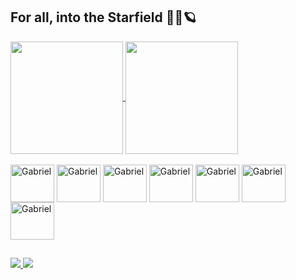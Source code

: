 ## For all, into the Starfield 🚀💫🪐

<div>
  <a href="https://github.com/anuraghazra/github-readme-stats">
    <img height=180 align="center" src="https://github-readme-stats.vercel.app/api?username=GabrielPurificate&&theme=tokyonight">
  </a>
  <a href="https://github.com/anuraghazra/convoychat">
    <img height=180 align="center" src="https://github-readme-stats.vercel.app/api/top-langs?username=GabrielPurificate&layout=compact&langs_count=8&card_width=320&theme=tokyonight" />
  </a>
</div>

<div style="display: inline_block"><br>  
  <img align="center" alt="Gabriel" height="60" width="70" src="https://cdn.jsdelivr.net/gh/devicons/devicon/icons/c/c-original.svg"> 
  <img align="center" alt="Gabriel" height="60" width="70" src="https://cdn.jsdelivr.net/gh/devicons/devicon/icons/csharp/csharp-original.svg"> 
  <img align="center" alt="Gabriel" height="60" width="70" src="https://cdn.jsdelivr.net/gh/devicons/devicon/icons/java/java-original.svg"> 
  <img align="center" alt="Gabriel" height="60" width="70" src="https://cdn.jsdelivr.net/gh/devicons/devicon/icons/html5/html5-original.svg"> 
  <img align="center" alt="Gabriel" height="60" width="70" src="https://cdn.jsdelivr.net/gh/devicons/devicon/icons/css3/css3-original.svg"> 
  <img align="center" alt="Gabriel" height="60" width="70" src="https://cdn.jsdelivr.net/gh/devicons/devicon/icons/javascript/javascript-original.svg"> 
  <img align="center" alt="Gabriel" height="60" width="70" src="https://cdn.jsdelivr.net/gh/devicons/devicon/icons/nodejs/nodejs-original.svg"> 
</div>

##

<div>
  <a href="https://www.linkedin.com/in/gabriel-antônio-purificate-araújo-92635b224/" target="_blank">
    <img src="https://img.shields.io/badge/LinkedIn-0077B5?style=for-the-badge&logo=linkedin&logoColor=white" target="_blank">
  </a>
  <a href="https://www.instagram.com/gabrielpurificate/" target="_blank">
    <img src="https://img.shields.io/badge/Instagram-E4405F?style=for-the-badge&logo=instagram&logoColor=white" target="_blank">
  </a>
</div>
